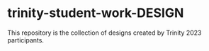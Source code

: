 # trinity-student-work-DESIGN
This repository is the collection of designs created by Trinity 2023 participants.
